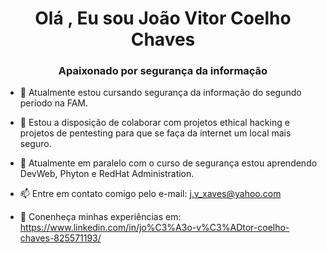 <h1 align="center">Olá , Eu sou João Vitor Coelho Chaves</h1>
<h3 align="center">Apaixonado por segurança da informação</h3>


- 🔭 Atualmente estou cursando segurança da informação do segundo período na FAM.

- 🤝 Estou a disposição de colaborar com projetos ethical hacking e projetos de pentesting para que se faça da internet um local mais seguro.

- 🌱 Atualmente em paralelo com o curso de segurança estou aprendendo DevWeb, Phyton e RedHat Administration.

- 📫 Entre em contato comigo pelo e-mail: j.v_xaves@yahoo.com

- 📄 Conenheça minhas experiências em: https://www.linkedin.com/in/jo%C3%A3o-v%C3%ADtor-coelho-chaves-825571193/

